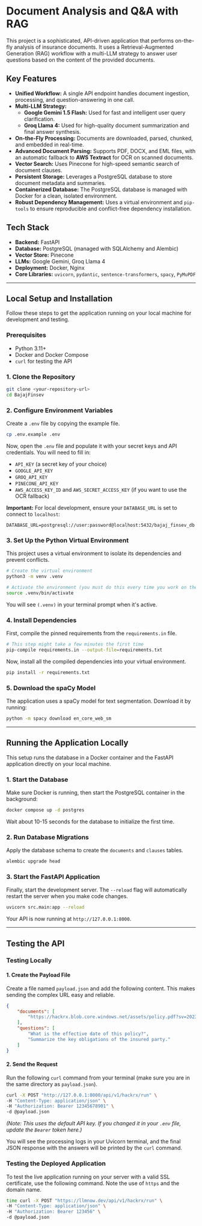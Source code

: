 # Document Analysis and Q&A with RAG

This project is a sophisticated, API-driven application that performs on-the-fly analysis of insurance documents. It uses a Retrieval-Augmented Generation (RAG) workflow with a multi-LLM strategy to answer user questions based on the content of the provided documents.

## Key Features

*   **Unified Workflow:** A single API endpoint handles document ingestion, processing, and question-answering in one call.
*   **Multi-LLM Strategy:**
    *   **Google Gemini 1.5 Flash:** Used for fast and intelligent user query clarification.
    *   **Groq Llama 4:** Used for high-quality document summarization and final answer synthesis.
*   **On-the-Fly Processing:** Documents are downloaded, parsed, chunked, and embedded in real-time.
*   **Advanced Document Parsing:** Supports PDF, DOCX, and EML files, with an automatic fallback to **AWS Textract** for OCR on scanned documents.
*   **Vector Search:** Uses Pinecone for high-speed semantic search of document clauses.
*   **Persistent Storage:** Leverages a PostgreSQL database to store document metadata and summaries.
*   **Containerized Database:** The PostgreSQL database is managed with Docker for a clean, isolated environment.
*   **Robust Dependency Management:** Uses a virtual environment and `pip-tools` to ensure reproducible and conflict-free dependency installation.

## Tech Stack

*   **Backend:** FastAPI
*   **Database:** PostgreSQL (managed with SQLAlchemy and Alembic)
*   **Vector Store:** Pinecone
*   **LLMs:** Google Gemini, Groq Llama 4
*   **Deployment:** Docker, Nginx
*   **Core Libraries:** `uvicorn`, `pydantic`, `sentence-transformers`, `spacy`, `PyMuPDF`

---

## Local Setup and Installation

Follow these steps to get the application running on your local machine for development and testing.

### Prerequisites

*   Python 3.11+
*   Docker and Docker Compose
*   `curl` for testing the API

### 1. Clone the Repository

```bash
git clone <your-repository-url>
cd BajajFinsev
```

### 2. Configure Environment Variables

Create a `.env` file by copying the example file.

```bash
cp .env.example .env
```

Now, open the `.env` file and populate it with your secret keys and API credentials. You will need to fill in:
*   `API_KEY` (a secret key of your choice)
*   `GOOGLE_API_KEY`
*   `GROQ_API_KEY`
*   `PINECONE_API_KEY`
*   `AWS_ACCESS_KEY_ID` and `AWS_SECRET_ACCESS_KEY` (if you want to use the OCR fallback)

**Important:** For local development, ensure your `DATABASE_URL` is set to connect to `localhost`:
```
DATABASE_URL=postgresql://user:password@localhost:5432/bajaj_finsev_db
```

### 3. Set Up the Python Virtual Environment

This project uses a virtual environment to isolate its dependencies and prevent conflicts.

```bash
# Create the virtual environment
python3 -m venv .venv

# Activate the environment (you must do this every time you work on the project)
source .venv/bin/activate
```
You will see `(.venv)` in your terminal prompt when it's active.

### 4. Install Dependencies

First, compile the pinned requirements from the `requirements.in` file.

```bash
# This step might take a few minutes the first time
pip-compile requirements.in --output-file=requirements.txt
```

Now, install all the compiled dependencies into your virtual environment.

```bash
pip install -r requirements.txt
```

### 5. Download the spaCy Model

The application uses a spaCy model for text segmentation. Download it by running:

```bash
python -m spacy download en_core_web_sm
```

---

## Running the Application Locally

This setup runs the database in a Docker container and the FastAPI application directly on your local machine.

### 1. Start the Database

Make sure Docker is running, then start the PostgreSQL container in the background:

```bash
docker compose up -d postgres
```
Wait about 10-15 seconds for the database to initialize the first time.

### 2. Run Database Migrations

Apply the database schema to create the `documents` and `clauses` tables.

```bash
alembic upgrade head
```

### 3. Start the FastAPI Application

Finally, start the development server. The `--reload` flag will automatically restart the server when you make code changes.

```bash
uvicorn src.main:app --reload
```

Your API is now running at `http://127.0.0.1:8000`.

---

## Testing the API

### Testing Locally

#### 1. Create the Payload File

Create a file named `payload.json` and add the following content. This makes sending the complex URL easy and reliable.

```json
{
    "documents": [
        "https://hackrx.blob.core.windows.net/assets/policy.pdf?sv=2023-01-03&st=2025-07-04T09%3A11%3A24Z&se=2027-07-05T09%3A11%3A00Z&sr=b&sp=r&sig=N4a9OU0w0QXO6AOIBiu4bpl7AXvEZogeT%2FjUHNO7HzQ%3D"
    ],
    "questions": [
        "What is the effective date of this policy?",
        "Summarize the key obligations of the insured party."
    ]
}
```

#### 2. Send the Request

Run the following `curl` command from your terminal (make sure you are in the same directory as `payload.json`).

```bash
curl -X POST "http://127.0.0.1:8000/api/v1/hackrx/run" \
-H "Content-Type: application/json" \
-H "Authorization: Bearer 12345678901" \
-d @payload.json
```
*(Note: This uses the default API key. If you changed it in your `.env` file, update the `Bearer` token here.)*

You will see the processing logs in your Uvicorn terminal, and the final JSON response with the answers will be printed by the `curl` command.

### Testing the Deployed Application

To test the live application running on your server with a valid SSL certificate, use the following command. Note the use of `https` and the domain name.

```bash
time curl -X POST "https://llmnow.dev/api/v1/hackrx/run" \
-H "Content-Type: application/json" \
-H "Authorization: Bearer 123456" \
-d @payload.json
```

